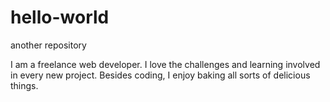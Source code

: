 # hello-world

another repository

I am a freelance web developer.  I love the challenges and learning involved in every new project.  Besides coding, I enjoy baking all sorts of delicious things.


